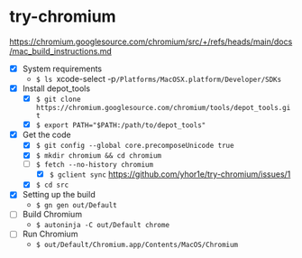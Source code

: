 # try-chromium

https://chromium.googlesource.com/chromium/src/+/refs/heads/main/docs/mac_build_instructions.md

- [x] System requirements
  - `$ ls `xcode-select -p`/Platforms/MacOSX.platform/Developer/SDKs`
- [x] Install depot_tools
  - [x] `$ git clone https://chromium.googlesource.com/chromium/tools/depot_tools.git`
  - [x] `$ export PATH="$PATH:/path/to/depot_tools"`
- [x] Get the code
  - [x] `$ git config --global core.precomposeUnicode true`
  - [x] `$ mkdir chromium && cd chromium`
  - [ ] `$ fetch --no-history chromium`
    - [x] `$ gclient sync` https://github.com/yhor1e/try-chromium/issues/1
  - [x] `$ cd src`
- [x] Setting up the build
  - `$ gn gen out/Default`
- [ ] Build Chromium
  - `$ autoninja -C out/Default chrome`
- [ ] Run Chromium
  - `$ out/Default/Chromium.app/Contents/MacOS/Chromium`
